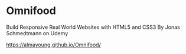 # Omnifood
Build Responsive Real World Websites with HTML5 and CSS3 By Jonas Schmedtmann on Udemy

https://almayoung.github.io/Omnifood/
